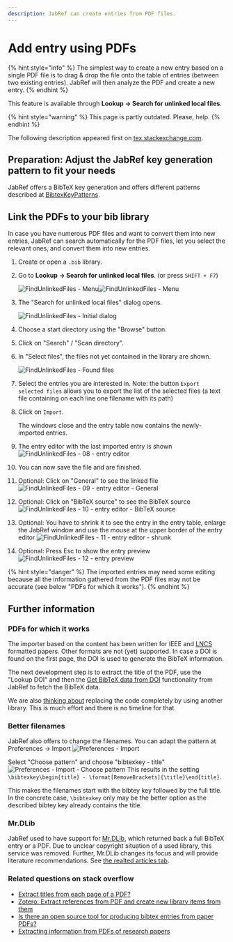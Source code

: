 ```yaml
---
description: JabRef can create entries from PDF files.
---
```


# Add entry using PDFs

{% hint style="info" %}
The simplest way to create a new entry based on a single PDF file is to drag & drop the file onto the table of entries (between two existing entries). JabRef will then analyze the PDF and create a new entry.
{% endhint %}

This feature is available through **Lookup -> Search for unlinked local files**.

{% hint style="warning" %}
This page is partly outdated. Please, help.
{% endhint %}

The following description appeared first on [tex.stackexchange.com](http://tex.stackexchange.com/a/344310/9075).

## Preparation: Adjust the JabRef key generation pattern to fit your needs

JabRef offers a BibTeX key generation and offers different patterns described at [BibtexKeyPatterns](../setup/citationkeypatterns.md).

## Link the PDFs to your bib library

In case you have numerous PDF files and want to convert them into new entries, JabRef can search automatically for the PDF files, let you select the relevant ones, and convert them into new entries.

1. Create or open a `.bib` library.
2.  Go to **Lookup -> Search for unlinked local files**. (or press `SHIFT + F7`)

    ![FindUnlinkedFiles - Menu](<../.gitbook/assets/bildschirmfoto-2021-07-05-um-19.19.09 (1).png>)![FindUnlinkedFiles - Menu](<../.gitbook/assets/findunlinkedfiles-menu-5.2 (2) (2) (2) (2) (2) (2) (2) (2) (3) (3) (4) (3).png>)
3.  The "Search for unlinked local files" dialog opens.

    ![FindUnlinkedFiles - Initial dialog](<../.gitbook/assets/findunlinkedfiles-window-5.2 (2) (2) (2) (2) (2) (2) (2) (2) (1) (5).png>)
4. Choose a start directory using the "Browse" button.
5. Click on "Search" / "Scan directory".
6.  In "Select files", the files not yet contained in the library are shown.

    ![FindUnlinkedFiles - Found files](<../.gitbook/assets/findunlinkedfiles-foundfiles-5.2 (2) (2) (2) (2) (2) (2) (2) (2) (4) (3) (5).png>)
7. Select the entries you are interested in. Note: the button `Export selected files` allows you to export the list of the selected files (a text file containing on each line one filename with its path)
8.  Click on `Import`.

    The windows close and the entry table now contains the newly-imported entries.
9. The entry editor with the last imported entry is shown ![FindUnlinkedFiles - 08 - entry editor](<../.gitbook/assets/findunlinkedfiles-08-entry-editor (2) (2) (2) (2) (2) (2) (2) (2) (2) (3).png>)
10. You can now save the file and are finished.
11. Optional: Click on "General" to see the linked file ![FindUnlinkedFiles - 09 - entry editor - General](<../.gitbook/assets/findunlinkedfiles-09-entry-editor-general (1) (2) (2) (2) (2) (2) (2) (2) (2) (2) (3).png>)
12. Optional: Click on "BibTeX source" to see the BibTeX source ![FindUnlinkedFiles - 10 - entry editor - BibTeX source](<../.gitbook/assets/findunlinkedfiles-10-entry-editor-bibtex-source (1).png>)
13. Optional: You have to shrink it to see the entry in the entry table, enlarge the JabRef window and use the mouse at the upper border of the entry editor ![FindUnlinkedFiles - 11 - entry editor - shrunk](<../.gitbook/assets/findunlinkedfiles-11-entry-editor-shrunk (1).png>)
14. Optional: Press Esc to show the entry preview ![FindUnlinkedFiles - 12 - entry preview](<../.gitbook/assets/findunlinkedfiles-12-entry-preview (1).png>)

{% hint style="danger" %}
The imported entries may need some editing because all the information gathered from the PDF files may not be accurate (see below "PDFs for which it works").
{% endhint %}

## Further information

### PDFs for which it works

The importer based on the content has been written for IEEE and [LNCS](https://github.com/latextemplates/LNCS) formatted papers. Other formats are not (yet) supported. In case a DOI is found on the first page, the DOI is used to generate the BibTeX information.

The next development step is to extract the title of the PDF, use the "Lookup DOI" and then the [Get BibTeX data from DOI](../finding-sorting-and-cleaning-entries/getbibtexdatafromdoi.md) functionality from JabRef to fetch the BibTeX data.

We are also [thinking about](https://github.com/koppor/jabref/issues/169) replacing the code completely by using another library. This is much effort and there is no timeline for that.

### Better filenames

JabRef also offers to change the filenames. You can adapt the pattern at Preferences -> Import ![Preferences - Import](<../.gitbook/assets/preferences-import (1) (1) (2) (2) (2) (2) (2) (2) (2) (2) (2) (3) (1).png>)

Select "Choose pattern" and choose "bibtexkey - title" ![Preferences - Import - Choose pattern](<../.gitbook/assets/preferences-import-choose-pattern (1) (2) (2) (2) (2) (2) (2) (2) (2) (2) (3) (3) (4).png>) This results in the setting `\bibtexkey\begin{title} - \format[RemoveBrackets]{\title}\end{title}`.

This makes the filenames start with the bibtey key followed by the full title. In the concrete case, `\bibtexkey` only may be the better option as the described bibtey key already contains the title.

### Mr.DLib

JabRef used to have support for [Mr.DLib](http://mr-dlib.org), which returned back a full BibTeX entry or a PDF. Due to unclear copyright situation of a used library, this service was removed. Further, Mr.DLib changes its focus and will provide literature recommendations. See [the realted articles tab](../advanced/entryeditor/#related-articles-tab).

### Related questions on stack overflow

* [Extract titles from each page of a PDF?](http://stackoverflow.com/q/18071127/873282)
* [Zotero: Extract references from PDF and create new library items from them](https://forums.zotero.org/discussion/16277/extract-references-from-pdf-and-create-new-library-items-from-them)
* [Is there an open source tool for producing bibtex entries from paper PDFs?](http://academia.stackexchange.com/questions/15504/is-there-an-open-source-tool-for-producing-bibtex-entries-from-paper-pdfs)
* [Extracting information from PDFs of research papers](http://stackoverflow.com/questions/1813427/extracting-information-from-pdfs-of-research-papers/3523416)
